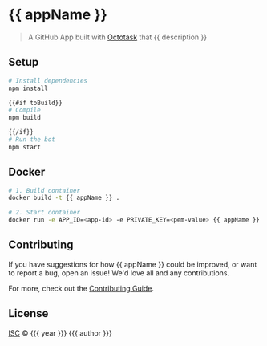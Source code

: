 # {{ appName }}

> A GitHub App built with [Octotask](https://github.com/octotask/octotask) that {{ description }}

## Setup

```sh
# Install dependencies
npm install

{{#if toBuild}}
# Compile
npm build

{{/if}}
# Run the bot
npm start
```

## Docker

```sh
# 1. Build container
docker build -t {{ appName }} .

# 2. Start container
docker run -e APP_ID=<app-id> -e PRIVATE_KEY=<pem-value> {{ appName }}
```

## Contributing

If you have suggestions for how {{ appName }} could be improved, or want to report a bug, open an issue! We'd love all and any contributions.

For more, check out the [Contributing Guide](CONTRIBUTING.md).

## License

[ISC](LICENSE) © {{{ year }}} {{{ author }}}
